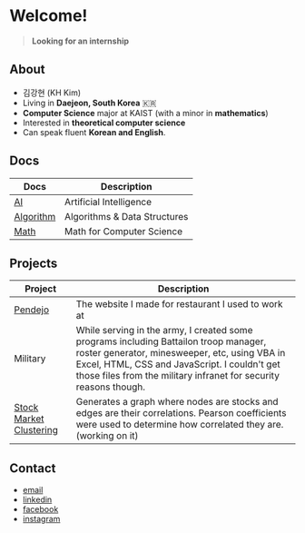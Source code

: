 # Welcome!
> **Looking for an internship**

## About

- 김강현 (KH Kim)
- Living in **Daejeon, South Korea** 🇰🇷
- **Computer Science** major at KAIST (with a minor in **mathematics**)
- Interested in **theoretical computer science**
- Can speak fluent **Korean and English**.

## Docs

| Docs | Description |
| ------- | ----------- |
| [AI](https://github.com/KAIST19/AI.git) | Artificial Intelligence |
| [Algorithm](https://github.com/KAIST19/algorithm.git) | Algorithms & Data Structures |
| [Math](https://github.com/KAIST19/math.git) | Math for Computer Science |

## Projects

| Project | Description |
| ------- | ----------- |
| [Pendejo](http://kaist19.github.io/pendejo) | The website I made for restaurant I used to work at |
| Military | While serving in the army, I created some programs including Battailon troop manager, roster generator, minesweeper, etc, using VBA in Excel, HTML, CSS and JavaScript. I couldn't get those files from the military infranet for security reasons though. |
| [Stock Market Clustering](https://github.com/KAIST19/computational_economics/tree/main/stock_market/corr_graph) | Generates a graph where nodes are stocks and edges are their correlations. Pearson coefficients were used to determine how correlated they are. (working on it) |

## Contact

- [email](mailto:kaist19@kaist.ac.kr)
- [linkedin](https://www.linkedin.com/in/강현-김-29ba44192/)
- [facebook](https://www.facebook.com/deanjackson2468/)
- [instagram](https://www.instagram.com/__kkh__/)